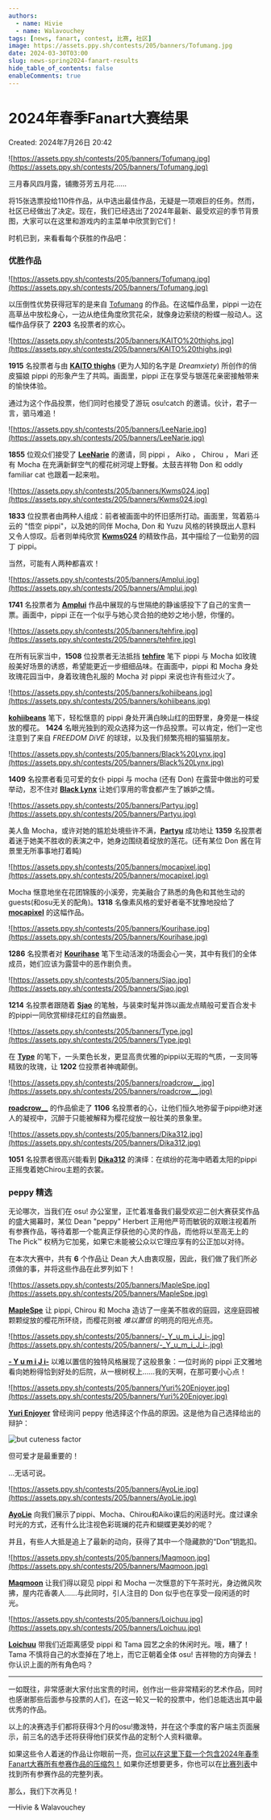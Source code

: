 ```yaml
---
authors:
  - name: Hivie
  - name: Walavouchey
tags: [news, fanart, contest, 比赛, 社区]
image: https://assets.ppy.sh/contests/205/banners/Tofumang.jpg
date: 2024-03-30T03:00
slug: news-spring2024-fanart-results
hide_table_of_contents: false
enableComments: true
---
```


# 2024年春季Fanart大赛结果

Created: 2024年7月26日 20:42

![https://assets.ppy.sh/contests/205/banners/Tofumang.jpg](https://assets.ppy.sh/contests/205/banners/Tofumang.jpg)

三月春风四月露，铺撒芬芳五月花......

将15张选票投给110件作品，从中选出最佳作品，无疑是一项艰巨的任务。然而，社区已经做出了决定。现在，我们已经选出了2024年最新、最受欢迎的季节背景图，大家可以在这里和游戏内的主菜单中欣赏到它们！<!-- truncate -->

时机已到，来看看每个获胜的作品吧：

### 优胜作品

![https://assets.ppy.sh/contests/205/banners/Tofumang.jpg](https://assets.ppy.sh/contests/205/banners/Tofumang.jpg)

以压倒性优势获得冠军的是来自 [Tofumang](https://osu.ppy.sh/users/4817223) 的作品。在这幅作品里，pippi 一边在高草丛中放松身心，一边从绝佳角度欣赏花朵，就像身边萦绕的粉蝶一般动人。这幅作品俘获了 **2203** 名投票者的欢心。

![https://assets.ppy.sh/contests/205/banners/KAITO%20thighs.jpg](https://assets.ppy.sh/contests/205/banners/KAITO%20thighs.jpg)

**1915** 名投票者与由 [**KAITO thighs**](https://osu.ppy.sh/users/13103233) (更为人知的名字是 *Dreamxiety*) 所创作的俏皮猫娘 pippi 的形象产生了共鸣。画面里，pippi 正在享受与银莲花亲密接触带来的愉快体验。

通过为这个作品投票，他们同时也接受了游玩 osu!catch 的邀请。伙计，君子一言，驷马难追！

![https://assets.ppy.sh/contests/205/banners/LeeNarie.jpg](https://assets.ppy.sh/contests/205/banners/LeeNarie.jpg)

**1855** 位观众们接受了 [**LeeNarie**](https://osu.ppy.sh/users/2667849) 的邀请，同 pippi ， Aiko ， Chirou ， Mari 还有 Mocha 在充满新鲜空气的樱花树河堤上野餐。太鼓吉祥物 Don 和 oddly familiar cat 也跟着一起来啦。

![https://assets.ppy.sh/contests/205/banners/Kwms024.jpg](https://assets.ppy.sh/contests/205/banners/Kwms024.jpg)

**1833** 位投票者由两种人组成：前者被画面中的怀旧感所打动。画面里，驾着筋斗云的 "悟空 pippi"，以及她的同伴 Mocha, Don 和 Yuzu 风格的转换既出人意料又令人惊叹。后者则单纯欣赏 [**Kwms024**](https://osu.ppy.sh/users/11516014) 的精致作品，其中描绘了一位勤劳的园丁 pippi。

当然，可能有人两种都喜欢！

![https://assets.ppy.sh/contests/205/banners/Amplui.jpg](https://assets.ppy.sh/contests/205/banners/Amplui.jpg)

**1741** 名投票者为 [**Amplui**](https://osu.ppy.sh/users/24820805) 作品中展现的与世隔绝的静谧感投下了自己的宝贵一票。画面中，pippi 正在一个似乎与她心灵合拍的绝妙之地小憩，你懂的。

![https://assets.ppy.sh/contests/205/banners/tehfire.jpg](https://assets.ppy.sh/contests/205/banners/tehfire.jpg)

在所有玩家当中，**1508** 位投票者无法抵挡 [**tehfire**](https://osu.ppy.sh/users/7082924) 笔下 pippi 与 Mocha 如玫瑰般美好场景的诱惑，希望能更近一步细细品味。在画面中，pippi 和 Mocha 身处玫瑰花园当中，身着玫瑰色礼服的 Mocha 对 pippi 来说也许有些过火了。

![https://assets.ppy.sh/contests/205/banners/kohiibeans.jpg](https://assets.ppy.sh/contests/205/banners/kohiibeans.jpg)

[**kohiibeans**](https://osu.ppy.sh/users/34834104) 笔下，轻松惬意的 pippi 身处开满白映山红的田野里，身旁是一株绽放的樱花。 **1424** 名眼光独到的观众选择为这一作品投票。可以肯定，他们一定也注意到了来自 *FREEDOM DiVE* 的球球，以及我们频繁亮相的猫猫朋友。

![https://assets.ppy.sh/contests/205/banners/Black%20Lynx.jpg](https://assets.ppy.sh/contests/205/banners/Black%20Lynx.jpg)

**1409** 名投票者看见可爱的女仆 pippi 与 mocha (还有 Don) 在露营中做出的可爱举动，忍不住对 [**Black Lynx**](https://osu.ppy.sh/users/1193814) 让她们享用的零食都产生了嫉妒之情。

![https://assets.ppy.sh/contests/205/banners/Partyu.jpg](https://assets.ppy.sh/contests/205/banners/Partyu.jpg)

美人鱼 Mocha，或许对她的尴尬处境些许不满，[**Partyu**](https://osu.ppy.sh/users/12659629) 成功地让 **1359** 名投票者着迷于她美不胜收的表演之中，她身边围绕着绽放的莲花。(还有某位 Don 酱在背景里无所事事地打着盹)

![https://assets.ppy.sh/contests/205/banners/mocapixel.jpg](https://assets.ppy.sh/contests/205/banners/mocapixel.jpg)

Mocha 惬意地坐在花团锦簇的小溪旁，完美融合了熟悉的角色和其他生动的guests(和osu无关的配角)。**1318** 名像素风格的爱好者毫不犹豫地投给了 [**mocapixel**](https://osu.ppy.sh/users/11596939) 的这幅作品。

![https://assets.ppy.sh/contests/205/banners/Kourihase.jpg](https://assets.ppy.sh/contests/205/banners/Kourihase.jpg)

**1286** 名投票者对 [**Kourihase**](https://osu.ppy.sh/users/13298982) 笔下生动活泼的场面会心一笑，其中有我们的全体成员，她们应该为露营中的恶作剧负责。

![https://assets.ppy.sh/contests/205/banners/Sjao.jpg](https://assets.ppy.sh/contests/205/banners/Sjao.jpg)

**1214** 名投票者跟随着 [**Sjao**](https://osu.ppy.sh/users/7295733) 的笔触，与装束时髦并饰以画龙点睛般可爱百合发卡的pippi一同欣赏柳绿花红的自然幽景。

![https://assets.ppy.sh/contests/205/banners/Type.jpg](https://assets.ppy.sh/contests/205/banners/Type.jpg)

在 [**Type**](https://osu.ppy.sh/users/7520534) 的笔下，一头栗色长发，更显高贵优雅的pippi以无瑕的气质，一支同等精致的玫瑰，让 **1202** 位投票者神魂颠倒。

![https://assets.ppy.sh/contests/205/banners/roadcrow__.jpg](https://assets.ppy.sh/contests/205/banners/roadcrow__.jpg)

[**roadcrow__**](https://osu.ppy.sh/users/11752694) 的作品偷走了 **1106** 名投票者的心，让他们恒久地弥留于pippi绝对迷人的凝视中，沉醉于只能被解释为樱花绽放一般壮美的景象里。

![https://assets.ppy.sh/contests/205/banners/Dika312.jpg](https://assets.ppy.sh/contests/205/banners/Dika312.jpg)

**1051** 名投票者很高兴能看到 [**Dika312**](https://osu.ppy.sh/users/741613) 的演绎：在缤纷的花海中晒着太阳的pippi正摇曳着她Chirou主题的衣裳。

### peppy 精选

无论哪次，当我们在 osu! 办公室里，正忙着准备我们最受欢迎二创大赛获奖作品的盛大揭幕时，某位 Dean "peppy" Herbert 正用他严苛而敏锐的双眼注视着所有参赛作品，等待着那一个能真正俘获他的心灵的作品，而他将以至高无上的 The Pick™ 权柄为它加冕，如果它未能被公众以它理应享有的公正加以对待。

在本次大赛中，共有 **6** 个作品让 Dean 大人由衷叹服，因此，我们做了我们所必须做的事，并将这些作品在此罗列如下！

![https://assets.ppy.sh/contests/205/banners/MapleSpe.jpg](https://assets.ppy.sh/contests/205/banners/MapleSpe.jpg)

[**MapleSpe**](https://osu.ppy.sh/users/20991449) 让 pippi, Chirou 和 Mocha 造访了一座美不胜收的庭园，这座庭园被颗颗绽放的樱花所环绕，而樱花则被 *难以置信* 的明亮的阳光点亮。

![https://assets.ppy.sh/contests/205/banners/-_Y_u_m_i_J_i-.jpg](https://assets.ppy.sh/contests/205/banners/-_Y_u_m_i_J_i-.jpg)

[**- Y u m i J i-**](https://osu.ppy.sh/users/7656048) 以难以置信的独特风格展现了这般景象：一位时尚的 pippi 正文雅地看向她粉得恰到好处的后院，从一根树杈上……我的天啊，在那可要小心点！

![https://assets.ppy.sh/contests/205/banners/Yuri%20Enjoyer.jpg](https://assets.ppy.sh/contests/205/banners/Yuri%20Enjoyer.jpg)

[**Yuri Enjoyer**](https://osu.ppy.sh/users/6961543) 曾经询问 peppy 他选择这个作品的原因。这是他为自己选择给出的辩护：

![but cuteness factor](https://github.com/ppy/osu-wiki/raw/master/wiki/shared/news/2024-03-30-spring-fanart-results/peppy-response.png)

但可爱才是最重要的！

…无话可说。

![https://assets.ppy.sh/contests/205/banners/AyoLie.jpg](https://assets.ppy.sh/contests/205/banners/AyoLie.jpg)

[**AyoLie**](https://osu.ppy.sh/users/29186645) 向我们展示了pippi、Mocha、Chirou和Aiko课后的闲适时光。度过课余时光的方式，还有什么比注视色彩斑斓的花卉和蝴蝶更美妙的呢？

并且，有些人大抵是追上了最新的动向，获得了其中一个隐藏款的“Don”钥匙扣。

![https://assets.ppy.sh/contests/205/banners/Maqmoon.jpg](https://assets.ppy.sh/contests/205/banners/Maqmoon.jpg)

[**Maqmoon**](https://osu.ppy.sh/users/33452645) 让我们得以窥见 pippi 和 Mocha 一次惬意的下午茶时光，身边微风吹拂，屋内花香袭人……与此同时，引人注目的 Don 似乎也在享受一段闲适的时光。

![https://assets.ppy.sh/contests/205/banners/Loichuu.jpg](https://assets.ppy.sh/contests/205/banners/Loichuu.jpg)

[**Loichuu**](https://osu.ppy.sh/users/460210) 带我们近距离感受 pippi 和 Tama 园艺之余的休闲时光。哦，糟了！ Tama 不慎将自己的水壶掉在了地上，而它正朝着全体 osu! 吉祥物的方向弹去！你认识上面的所有角色吗？

---

一如既往，非常感谢大家付出宝贵的时间，创作出一些非常精彩的艺术作品，同时也感谢那些后面参与投票的人们，在这一轮又一轮的投票中，他们总能选出其中最优秀的作品。

以上的决赛选手们都将获得3个月的osu!撒泼特，并在这个季度的客户端主页面展示，前三名的选手还将获得他们获奖作品的定制个人资料徽章。

如果这些令人着迷的作品让你眼前一亮，[你可以在这里下载一个包含2024年春季Fanart大赛所有参赛作品的压缩包！](https://assets.ppy.sh/contests/205/Spring2024FanartSubmissions.zip) 如果你还想要更多，你也可以在[比赛列表](https://osu.ppy.sh/community/contests/205)中找到所有参赛作品的完整列表。

那么，我们下次再见！

—Hivie & Walavouchey
